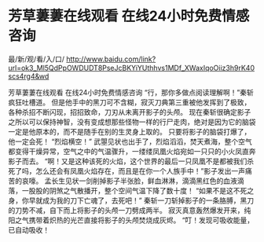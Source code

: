 # 芳草萋萋在线观看 在线24小时免费情感咨询

最/新/观/看/入/口/ http://www.baidu.com/link?url=ok3_Ml5QdPpOWDUDT8PseJcBKYiYUthhvs1MDf_XWaxIqoOiiz3h9rK40scs4rg4&wd

芳草萋萋在线观看 在线24小时免费情感咨询
“行，那你多做点阅读理解啊！”秦斩疯狂吐槽道。
    但是他手中的黑刀可不含糊，寂灭刀典第三重被他发挥到了极致，各种杀招不断闪现，招招致命，刀刃从未离开影子的头颅。
    现在秦斩很确定影子之所以可以保持神智，没有变成想那些怪物一样的行尸走肉，绝对是因为它的脑袋一定是他原本的，而不是随手在别的生灵身上取的。
    只要将影子的脑袋打爆了，他一定会死！
    “烈焰横空！”
    武曌见状也出手了，烈焰滔滔，焚天煮海，整个空气都变得干燥异常，空气之中的气温骤升，一缕缕凤凰火焰宛如一只只的小火凤直奔影子而去。
    “啊！又是这种该死的火焰，这个世界的最后一只凤凰不是都被我们杀死了吗，怎么还会有凤凰火焰存在，而且是在你一个人族手中！”影子发出一声痛苦的哀嚎。
    孟长生见状一剑削掉影子半张脸，鲜血淋淋，滴滴黑红色的血液滴落，一股股的阴煞之气散播开，整个空间气温下降了数十度！
    “如果不是这不死之身，你早就成为我的刀下亡魂了，去死吧！”
    秦斩一刀斩掉影子的一条胳膊，黑刀的刀势不减，自下而上将影子的头颅一刀劈成两半。
    寂灭真意轰然爆发开来，纯阳之气携带着炽热的光芒直接将影子的头颅焚烧成灰烬。
    “叮！发现可吸收能量，已自动吸收！
